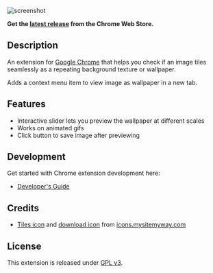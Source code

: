![screenshot](https://lh3.googleusercontent.com/0ZHaeOF99rdxL_x6ofZZ35xaATB4x87O3aEPu5xVSR0hy3YOj7JkaF0EYJgICVn7W4tdMePrfw=s640-h400-e365-rw)

**Get the [latest release](https://chrome.google.com/webstore/detail/ajcjkemninihecbgljahanflndoeggao) from the Chrome Web Store.**

## Description

An extension for [Google Chrome](http://www.google.com/chrome/) that helps you check if an image tiles seamlessly as a repeating background texture or wallpaper.

Adds a context menu item to view image as wallpaper in a new tab.

## Features

* Interactive slider lets you preview the wallpaper at different scales
* Works on animated gifs
* Click button to save image after previewing

## Development

Get started with Chrome extension development here:

* [Developer's Guide](http://developer.chrome.com/extensions/devguide.html)

## Credits

* [Tiles icon](http://icons.mysitemyway.com/legacy-icon/019308-green-jelly-icon-symbols-shapes-tile1-ps/) and [download icon](http://icons.mysitemyway.com/legacy-icon/105120-3d-glossy-orange-orb-icon-arrows-arrow-thick-down/) from [icons.mysitemyway.com](http://icons.mysitemyway.com/)

## License

This extension is released under [GPL v3](http://www.gnu.org/licenses/gpl-3.0.txt).